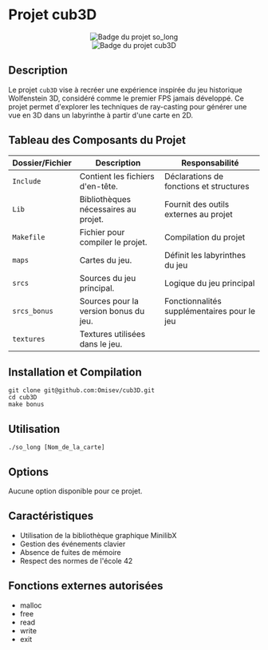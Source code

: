 # **Projet cub3D**

<div align="center">
  <img src="https://github.com/byaliego/42-project-badges/blob/main/badges/so_longm.png" alt="Badge du projet so_long">
</div>

<div align="center">
  <img src=["URL_A_REMPLACER_PAR_IMAGE_DU_PROJET"](https://github.com/Omisev/cub3D/blob/main/screenshot.png) alt="Badge du projet cub3D">
</div>

## Description
Le projet `cub3D` vise à recréer une expérience inspirée du jeu historique Wolfenstein 3D, considéré comme le premier FPS jamais développé. Ce projet permet d'explorer les techniques de ray-casting pour générer une vue en 3D dans un labyrinthe à partir d'une carte en 2D.

## Tableau des Composants du Projet

| Dossier/Fichier      | Description                                                              | Responsabilité                                     |
|----------------------|--------------------------------------------------------------------------|----------------------------------------------------|
| `Include`            | Contient les fichiers d'en-tête.                                         | Déclarations de fonctions et structures            |
| `Lib`                | Bibliothèques nécessaires au projet.                                     | Fournit des outils externes au projet              |
| `Makefile`           | Fichier pour compiler le projet.                                         | Compilation du projet                              |
| `maps`               | Cartes du jeu.                                                           | Définit les labyrinthes du jeu                     |
| `srcs`               | Sources du jeu principal.                                                | Logique du jeu principal                           |
| `srcs_bonus`         | Sources pour la version bonus du jeu.                                    | Fonctionnalités supplémentaires pour le jeu        |
| `textures`           | Textures utilisées dans le jeu. 

## Installation et Compilation
```
git clone git@github.com:Omisev/cub3D.git
cd cub3D
make bonus
```

## Utilisation
```
./so_long [Nom_de_la_carte]
```

## Options
Aucune option disponible pour ce projet.

## Caractéristiques
- Utilisation de la bibliothèque graphique MinilibX
- Gestion des événements clavier
- Absence de fuites de mémoire
- Respect des normes de l'école 42

## Fonctions externes autorisées
- malloc
- free
- read
- write
- exit
